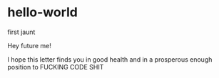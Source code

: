 # hello-world
first jaunt


Hey future me!

I hope this letter finds you in good health and in a prosperous enough position to FUCKING CODE SHIT

